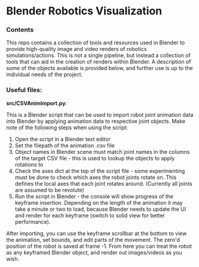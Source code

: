 # Blender Robotics Visualization

### Contents
This repo contains a collection of tools and resources used in Blender to provide high-quality image and video renders of robotics simulations/actions. This is not a single pipeline, but instead a collection of tools that can aid in the creation of renders within Blender. A description of some of the objects available is provided below, and further use is up to the individual needs of the project.

### Useful files:

**src/CSVAnimImport.py**:

This is a Blender script that can be used to import robot joint animation data into Blender by applying animation data to respective joint objects. Make note of the following steps when using the script:

1. Open the script in a Blender text editor
2. Set the filepath of the animation .csv file
3. Object names in Blender scene must match joint names in the columns of the target CSV file - this is used to lookup the objects to apply rotations to
4. Check the axes dict at the top of the script file - some experimenting must be done to check which axes the robot joints rotate on. This defines the local axes that each joint rotates around. (Currently all joints are assumed to be revolute)
5. Run the script in Blender - the console will show progress of the keyframe insertion. Depending on the length of the animation it may take a minute or two to load, because Blender needs to update the UI and render for each keyframe (switch to solid view for better performance).

After importing, you can use the keyframe scrollbar at the bottom to view the animation, set bounds, and edit parts of the movement. The zero'd position of the robot is saved at frame -1. From here you can treat the robot as any keyframed Blender object, and render out images/videos as you wish. 